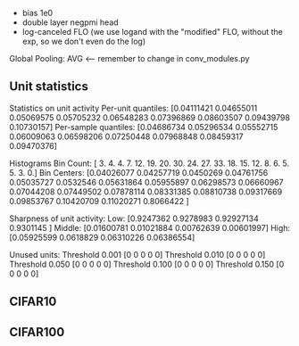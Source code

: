 - bias 1e0
- double layer negpmi head
- log-canceled FLO (we use logand with the "modified" FLO, without the exp, so we don't even do the log)

Global Pooling: AVG <-- remember to change in conv_modules.py

## Unit statistics

Statistics on unit activity
        Per-unit quantiles: [0.04111421 0.04655011 0.05069575 0.05705232 0.06548283 0.07396869
 0.08603507 0.09439798 0.10730157]
        Per-sample quantiles: [0.04686734 0.05296534 0.05552715 0.06009063 0.06598206 0.07250448
 0.07968848 0.08459317 0.09470376]

Histograms
        Bin Count:
                [ 3.  4.  4.  7. 12. 19. 20. 30. 24. 27. 33. 18. 15. 12.  8.  6.  5.  5.
  3.  0.]
        Bin Centers:
                [0.04026077 0.04257719 0.0450269  0.04761756 0.05035727 0.0532546
 0.05631864 0.05955897 0.06298573 0.06660967 0.07044208 0.07449502
 0.07878114 0.08331385 0.08810738 0.09317669 0.09853767 0.10420709
 0.11020271 0.8066422 ]

Sharpness of unit activity:
        Low: [0.9247362  0.9278983  0.92927134 0.9301145 ]
        Middle: [0.01600781 0.01021884 0.00762639 0.00601997]
        High: [0.05925599 0.0618829  0.06310226 0.06386554]

Unused units:
        Threshold 0.001
          [0 0 0 0 0]
        Threshold 0.010
          [0 0 0 0 0]
        Threshold 0.050
          [0 0 0 0 0]
        Threshold 0.100
          [0 0 0 0 0]
        Threshold 0.150
          [0 0 0 0 0]

## CIFAR10

## CIFAR100